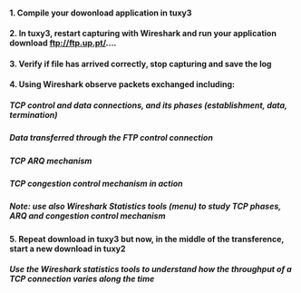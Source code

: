 #### 1. Compile your dowonload application in tuxy3

#### 2. In tuxy3, restart capturing with Wireshark and run your application download ftp://ftp.up.pt/.... 

#### 3. Verify if file has arrived correctly, stop capturing and save the log

#### 4. Using Wireshark observe packets exchanged including:

##### TCP control and data connections, and its phases (establishment, data, termination)

##### Data transferred through the FTP control connection

##### TCP ARQ mechanism

##### TCP congestion control mechanism in action

##### Note: use also Wireshark Statistics tools (menu) to study TCP phases, ARQ and congestion control mechanism

#### 5. Repeat download in tuxy3 but now, in the middle of the transference, start a new download in tuxy2

##### Use the Wireshark statistics tools to understand how the throughput of a TCP connection varies along the time